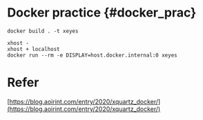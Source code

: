 # Docker practice {#docker_prac}

```
docker build . -t xeyes

xhost -
xhost + localhost
docker run --rm -e DISPLAY=host.docker.internal:0 xeyes
```

# Refer
[https://blog.aoirint.com/entry/2020/xquartz_docker/](https://blog.aoirint.com/entry/2020/xquartz_docker/)
